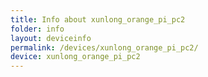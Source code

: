 ```yaml
---
title: Info about xunlong_orange_pi_pc2
folder: info
layout: deviceinfo
permalink: /devices/xunlong_orange_pi_pc2/
device: xunlong_orange_pi_pc2
---
```

